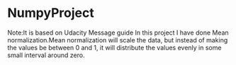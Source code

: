 # NumpyProject
Note:It is based on Udacity Message guide
In this project I have done Mean normalization.Mean normalization will scale the data, but instead of making the values be between 0 and 1, it will distribute the values evenly in some small interval around zero.
